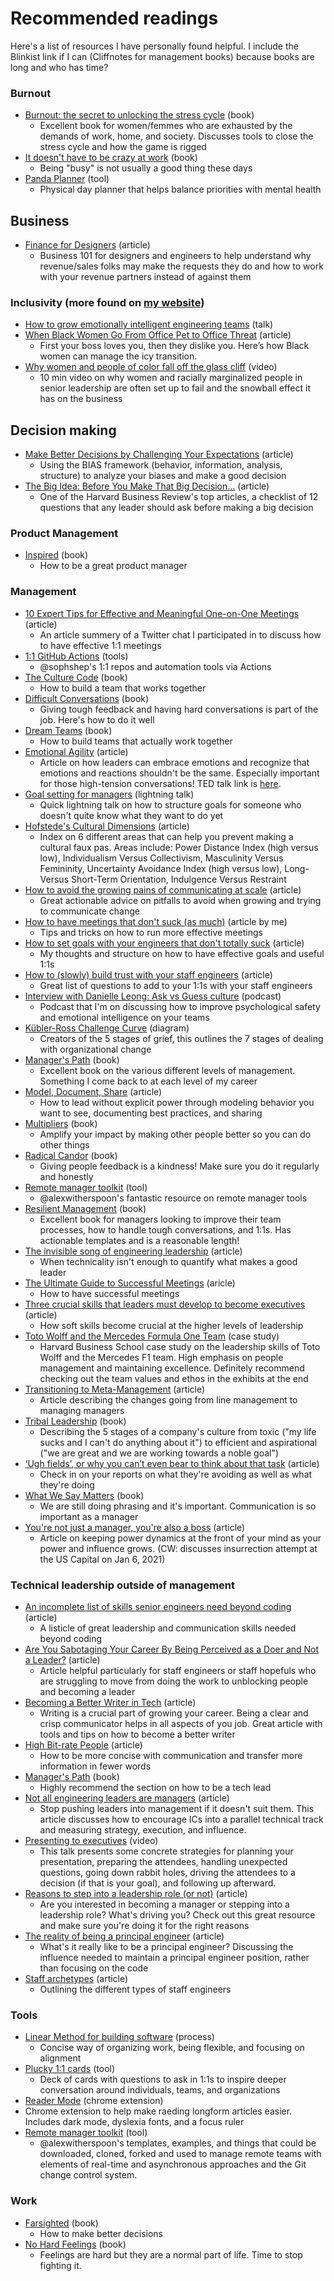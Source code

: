 # Recommended readings 

Here's a list of resources I have personally found helpful. I include the Blinkist link if I can (Cliffnotes for management books) because books are long and who has time?

### Burnout
- [Burnout: the secret to unlocking the stress cycle](https://www.amazon.com/dp/1984818325/ref=cm_sw_r_cp_api_i_DqVkEbEKKD7WY) (book)
  - Excellent book for women/femmes who are exhausted by the demands of work, home, and society. Discusses tools to close the stress cycle and how the game is rigged 
- [It doesn't have to be crazy at work](https://blinki.st/0e6f8273219e) (book)
  - Being "busy" is not usually a good thing these days 
- [Panda Planner](http://pandaplanner.com) (tool)
  - Physical day planner that helps balance priorities with mental health

## Business 
- [Finance for Designers](https://ellenchisa.substack.com/p/finance-for-designers?s=r) (article)
  - Business 101 for designers and engineers to help understand why revenue/sales folks may make the requests they do and how to work with your revenue partners instead of against them
  
### Inclusivity (more found on [my website](https://danielleleong.com/recommended-readings/))
- [How to grow emotionally intelligent engineering teams](https://pbell.wistia.com/medias/k8htv3947p) (talk)
- [When Black Women Go From Office Pet to Office Threat](https://zora.medium.com/when-black-women-go-from-office-pet-to-office-threat-83bde710332e) (article)
  - First your boss loves you, then they dislike you. Here’s how Black women can manage the icy transition.
- [Why women and people of color fall off the glass cliff](https://www.youtube.com/embed/5nMbKkgqork) (video)
  - 10 min video on why women and racially marginalized people in senior leadership are often set up to fail and the snowball effect it has on the business 

## Decision making 
- [Make Better Decisions by Challenging Your Expectations](https://hbr.org/2022/04/make-better-decisions-by-challenging-your-expectations?utm_medium=email&utm_source=newsletter_daily&utm_campaign=dailyalert_actsubs&utm_content=signinnudge&deliveryName=DM189727) (article)
  - Using the BIAS framework (behavior, information, analysis, structure) to analyze your biases and make a good decision 
- [The Big Idea: Before You Make That Big Decision...](https://hbr.org/2011/06/the-big-idea-before-you-make-that-big-decision) (article) 
  - One of the Harvard Business Review's top articles, a checklist of 12 questions that any leader should ask before making a big decision 


### Product Management
- [Inspired](https://blinki.st/0e6f8273219e) (book)
  - How to be a great product manager 

### Management
- [10 Expert Tips for Effective and Meaningful One-on-One Meetings](https://fellow.app/blog/2020/tips-for-effective-and-meaningful-one-on-one-meetings/) (article)
  - An article summery of a Twitter chat I participated in to discuss how to have effective 1:1 meetings 
- [1:1 GitHub Actions](https://github.com/sophshep/one-on-one) (tools) 
  - @sophshep's 1:1 repos and automation tools via Actions
- [The Culture Code](https://blinki.st/0e6f8273219e) (book)
  - How to build a team that works together 
- [Difficult Conversations](https://blinki.st/0e6f8273219e) (book)
  - Giving tough feedback and having hard conversations is part of the job. Here's how to do it well
- [Dream Teams](https://blinki.st/0e6f8273219e) (book)
  - How to build teams that actually work together 
- [Emotional Agility](https://hbr.org/2013/11/emotional-agility) (article)
  - Article on how leaders can embrace emotions and recognize that emotions and reactions shouldn't be the same. Especially important for those high-tension conversations! TED talk link is [here](https://www.ted.com/talks/susan_david_the_gift_and_power_of_emotional_courage). 
- [Goal setting for managers](https://www.youtube.com/watch?v=np1rZvM9GD4&t=66s) (lightning talk)
  - Quick lightning talk on how to structure goals for someone who doesn't quite know what they want to do yet
- [Hofstede's Cultural Dimensions](https://www.mindtools.com/pages/article/newLDR_66.htm) (article)
  - Index on 6 different areas that can help you prevent making a cultural faux pas. Areas include: Power Distance Index (high versus low), Individualism Versus Collectivism, Masculinity Versus Femininity, Uncertainty Avoidance Index (high versus low), Long- Versus Short-Term Orientation, Indulgence Versus Restraint
- [How to avoid the growing pains of communicating at scale](https://leaddev.com/communication-relationships/how-avoid-growing-pains-communicating-scale) (article) 
  - Great actionable advice on pitfalls to avoid when growing and trying to communicate change 
- [How to have meetings that don't suck (as much)](https://leaddev.com/culture-engagement-motivation/how-have-meetings-dont-suck-much) (article by me)
  - Tips and tricks on how to run more effective meetings
- [How to set goals with your engineers that don't totally suck](https://link.medium.com/2spD8XpLv3) (article)
  - My thoughts and structure on how to have effective goals and useful 1:1s
- [How to (slowly) build trust with your staff engineers](https://leaddev.com/culture-engagement-motivation/how-slowly-build-trust-your-staff-engineers) (article)
  - Great list of questions to add to your 1:1s with your staff engineers 
- [Interview with Danielle Leong: Ask vs Guess culture](https://fellow.app/supermanagers/danielle-leong-github-ask-versus-guess-culture/) (podcast)
  - Podcast that I'm on discussing how to improve psychological safety and emotional intelligence on your teams 
- [Kübler-Ross Challenge Curve](https://www.ekrfoundation.org/5-stages-of-grief/change-curve/) (diagram)
  - Creators of the 5 stages of grief, this outlines the 7 stages of dealing with organizational change 
- [Manager's Path](https://www.amazon.com/Managers-Path-Leaders-Navigating-Growth/dp/1491973897) (book)
  - Excellent book on the various different levels of management. Something I come back to at each level of my career
- [Model, Document, Share](https://lethain.com/model-document-share/) (article)
  - How to lead without explicit power through modeling behavior you want to see, documenting best practices, and sharing 
- [Multipliers](https://blinki.st/0e6f8273219e) (book)
  - Amplify your impact by making other people better so you can do other things 
- [Radical Candor](https://blinki.st/0e6f8273219e) (book)
  - Giving people feedback is a kindness! Make sure you do it regularly and honestly 
- [Remote manager toolkit](https://github.com/alexwitherspoon/Remote-Manager-Toolkit) (tool)
  - @alexwitherspoon's fantastic resource on remote manager tools
- [Resilient Management](https://abookapart.com/products/resilient-management) (book) 
  - Excellent book for managers looking to improve their team processes, how to handle tough conversations, and 1:1s. Has actionable templates and is a reasonable length!
- [The invisible song of engineering leadership](https://leaddev.com/leadership-skills/invisible-song-engineering-leadership) (article)
  - When technicality isn't enough to quantify what makes a good leader
- [The Ultimate Guide to Successful Meetings](https://www.fearlessculture.design/blog-posts/the-ultimate-guide-to-successful-meetings) (aricle)
  - How to have successful meetings 
- [Three crucial skills that leaders must develop to become executives](https://theskip.substack.com/p/three-crucial-skills-that-leaders) (article)
  - How soft skills become crucial at the higher levels of leadership
- [Toto Wolff and the Mercedes Formula One Team](https://www.hbs.edu/faculty/Pages/item.aspx?num=61978) (case study)
   - Harvard Business School case study on the leadership skills of Toto Wolff and the Mercedes F1 team. High emphasis on people management and maintaining excellence. Definitely recommend checking out the team values and ethos in the exhibits at the end
- [Transitioning to Meta-Management](https://larahogan.me/blog/transition-meta-management/) (article) 
  - Article describing the changes going from line management to managing managers 
- [Tribal Leadership](https://www.blinkist.com/en/nc/reader/tribal-leadership-en) (book) 
  - Describing the 5 stages of a company's culture from toxic ("my life sucks and I can't do anything about it") to efficient and aspirational ("we are great and we are working towards a noble goal") 
- [‘Ugh fields’, or why you can’t even bear to think about that task](https://medium.com/@robertwiblin/ugh-fields-or-why-you-can-t-even-bear-to-think-about-that-task-5941837dac62) (article) 
  - Check in on your reports on what they're avoiding as well as what they're doing
- [What We Say Matters](https://blinki.st/0e6f8273219e) (book) 
  - We are still doing phrasing and it's important. Communication is so important as a manager
- [You're not just a manager, you're also a boss](https://leaddev.com/professional-development/youre-not-just-manager-youre-also-boss) (article) 
  - Article on keeping power dynamics at the front of your mind as your power and influence grows. (CW: discusses insurrection attempt at the US Capital on Jan 6, 2021)
  
### Technical leadership outside of management
- [An incomplete list of skills senior engineers need beyond coding](https://skamille.medium.com/an-incomplete-list-of-skills-senior-engineers-need-beyond-coding-8ed4a521b29f)  (article)
  - A listicle of great leadership and communication skills needed beyond coding
- [Are You Sabotaging Your Career By Being Perceived as a Doer and Not a Leader?](https://medium.com/swlh/are-you-sabotaging-your-career-by-being-perceived-as-a-doer-and-not-a-leader-d7a5693d0e68) (article)
  - Article helpful particularly for staff engineers or staff hopefuls who are struggling to move from doing the work to unblocking people and becoming a leader
- [Becoming a Better Writer in Tech](https://blog.pragmaticengineer.com/becoming-a-better-writer-in-tech/) (article)
  - Writing is a crucial part of growing your career. Being a clear and crisp communicator helps in all aspects of you job. Great article with tools and tips on how to become a better writer 
- [High Bit-rate People](https://calv.info/bitrate) (article)
  - How to be more concise with communication and transfer more information in fewer words 
- [Manager's Path](https://www.amazon.com/Managers-Path-Leaders-Navigating-Growth/dp/1491973897) (book)
  - Highly recommend the section on how to be a tech lead 
- [Not all engineering leaders are managers](https://leaddev.com/not-all-engineering-leaders-are-engineering-managers) (article) 
  - Stop pushing leaders into management if it doesn't suit them. This article discusses how to encourage ICs into a parallel technical track and measuring strategy, execution, and influence. 
- [Presenting to executives](https://leaddev.com/communication-relationships/presenting-executives?regsuccess=1) (video)
  - This talk presents some concrete strategies for planning your presentation, preparing the attendees, handling unexpected questions, going down rabbit holes, driving the attendees to a decision (if that is your goal), and following up afterward.
- [Reasons to step into a leadership role (or not)](https://leaddev.com/reasons-step-leadership-role-and-reasons-not) (article) 
  - Are you interested in becoming a manager or stepping into a leadership role? What's driving you? Check out this great resource and make sure you're doing it for the right reasons
- [The reality of being a principal engineer](https://leaddev.com/career-paths-progression-promotion/reality-being-principal-engineer) (article)
  - What's it really like to be a principal engineer? Discussing the influence needed to maintain a principal engineer position, rather than focusing on the code
- [Staff archetypes](https://staffeng.com/guides/staff-archetypes) (article) 
  - Outlining the different types of staff engineers

### Tools
- [Linear Method for building software](https://linear.app/method/introduction) (process)
  - Concise way of organizing work, being flexible, and focusing on alignment  
- [Plucky 1:1 cards](https://shop.beplucky.com/products/the-plucky-1-1-starter-pack) (tool)
  - Deck of cards with questions to ask in 1:1s to inspire deeper conversation around individuals, teams, and organizations 
- [Reader Mode](https://readermode.io/) (chrome extension)
 -  Chrome extension to help make raeding longform articles easier. Includes dark mode, dyslexia fonts, and a focus ruler
- [Remote manager toolkit](https://github.com/alexwitherspoon/Remote-Manager-Toolkit) (tool)
  - @alexwitherspoon's templates, examples, and things that could be downloaded, cloned, forked and used to manage remote teams with elements of real-time and asynchronous approaches and the Git change control system.

### Work
- [Farsighted](https://blinki.st/0e6f8273219e) (book)
  - How to make better decisions 
- [No Hard Feelings](https://blinki.st/0e6f8273219e) (book)
  - Feelings are hard but they are a normal part of life. Time to stop fighting it.
